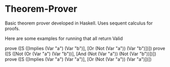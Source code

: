# Theorem-Prover
Basic theorem prover developed in Haskell. Uses sequent calculus for proofs.

Here are some examples for running that all return Valid

prove ([S ([Implies (Var "a") (Var "b")], [Or (Not (Var "a")) (Var "b")])])
prove ([S ([Not (Or (Var "a") (Var "b"))], [And (Not (Var "a")) (Not (Var "b"))])])
prove ([S ([Implies (Var "a") (Var "a")], [Or (Not (Var "a")) (Var "a")])])
